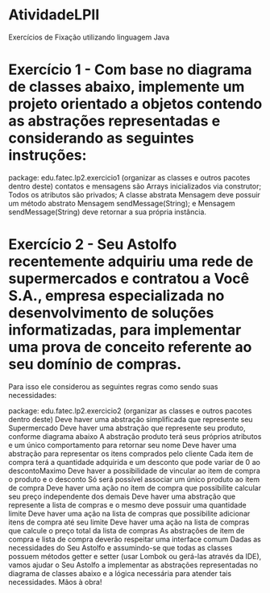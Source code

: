 # AtividadeLPII
Exercícios de Fixação utilizando linguagem Java

# Exercício 1 - Com base no diagrama de classes abaixo, implemente um projeto orientado a objetos contendo as abstrações representadas e considerando as seguintes instruções:

package: edu.fatec.lp2.exercicio1 (organizar as classes e outros pacotes dentro deste)
contatos e mensagens são Arrays inicializados via construtor;
Todos os atributos são privados;
A classe abstrata Mensagem deve possuir um método abstrato Mensagem sendMessage(String); e
Mensagem sendMessage(String) deve retornar a sua própria instância.


# Exercício 2 - Seu Astolfo recentemente adquiriu uma rede de supermercados e contratou a Você S.A., empresa especializada no desenvolvimento de soluções informatizadas, para implementar uma prova de conceito referente ao seu domínio de compras.

Para isso ele considerou as seguintes regras como sendo suas necessidades:

package: edu.fatec.lp2.exercicio2 (organizar as classes e outros pacotes dentro deste)
Deve haver uma abstração simplificada que represente seu Supermercado
Deve haver uma abstração que represente seu produto, conforme diagrama abaixo
A abstração produto terá seus próprios atributos e um único comportamento para retornar seu nome
Deve haver uma abstração para representar os itens comprados pelo cliente
Cada item de compra terá a quantidade adquirida e um desconto que pode variar de 0 ao descontoMaximo
Deve haver a possibilidade de vincular ao item de compra o produto e o desconto
Só será possível associar um único produto ao item de compra
Deve haver uma ação no item de compra que possibilite calcular seu preço independente dos demais
Deve haver uma abstração que represente a lista de compras e o mesmo deve possuir uma quantidade limite
Deve haver uma ação na lista de compras que possibilite adicionar itens de compra até seu limite
Deve haver uma ação na lista de compras que calcule o preço total da lista de compras
As abstrações de item de compra e lista de compra deverão respeitar uma interface comum
Dadas as necessidades do Seu Astolfo e assumindo-se que todas as classes possuem métodos getter e setter (usar Lombok ou gerá-las através da IDE), vamos ajudar o Seu Astolfo a implementar as abstrações representadas no diagrama de classes abaixo e a lógica necessária para atender tais necessidades. Mãos à obra!

